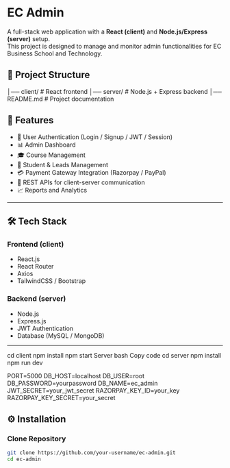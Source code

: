 # EC Admin

A full-stack web application with a **React (client)** and **Node.js/Express (server)** setup.  
This project is designed to manage and monitor admin functionalities for EC Business School and Technology.

## 📂 Project Structure
│── client/ # React frontend
│── server/ # Node.js + Express backend
│── README.md # Project documentation

## 🚀 Features

- 🔐 User Authentication (Login / Signup / JWT / Session)
- 📊 Admin Dashboard
- 🎓 Course Management
- 🧾 Student & Leads Management
- 💳 Payment Gateway Integration (Razorpay / PayPal)
- 📡 REST APIs for client-server communication
- 📈 Reports and Analytics

---

## 🛠️ Tech Stack

### **Frontend (client)**
- React.js
- React Router
- Axios
- TailwindCSS / Bootstrap

### **Backend (server)**
- Node.js
- Express.js
- JWT Authentication
- Database (MySQL / MongoDB)

---

cd client
npm install
npm start
Server
bash
Copy code
cd server
npm install
npm run dev

PORT=5000
DB_HOST=localhost
DB_USER=root
DB_PASSWORD=yourpassword
DB_NAME=ec_admin
JWT_SECRET=your_jwt_secret
RAZORPAY_KEY_ID=your_key
RAZORPAY_KEY_SECRET=your_secret

## ⚙️ Installation

### Clone Repository
```bash
git clone https://github.com/your-username/ec-admin.git
cd ec-admin


